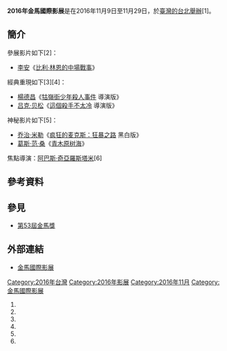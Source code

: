 **2016年金馬國際影展**是在2016年11月9日至11月29日，於[臺灣的](../Page/臺灣.md "wikilink")[台北舉辦](https://zh.wikipedia.org/wiki/台北 "wikilink")\[1\]。

## 簡介

參展影片如下\[2\]：

  - [李安](../Page/李安.md "wikilink")《[比利·林恩的中場戰事](../Page/比利·林恩的中場戰事.md "wikilink")》

經典重現如下\[3\]\[4\]：

  - [楊德昌](../Page/楊德昌.md "wikilink")《[牯嶺街少年殺人事件](https://zh.wikipedia.org/wiki/牯嶺街少年殺人事件 "wikilink")
    導演版》
  - [吕克·贝松](../Page/吕克·贝松.md "wikilink")《[這個殺手不太冷](../Page/這個殺手不太冷.md "wikilink")
    導演版》

神秘影片如下\[5\]：

  - [乔治·米勒](../Page/乔治·米勒.md "wikilink")《[疯狂的麦克斯：狂暴之路](../Page/疯狂的麦克斯：狂暴之路.md "wikilink")
    黑白版》
  - [葛斯·范·桑](https://zh.wikipedia.org/wiki/葛斯·范·桑 "wikilink")《[青木原树海](../Page/青木原树海.md "wikilink")》

焦點導演：[阿巴斯·奇亞羅斯塔米](../Page/阿巴斯·奇亞羅斯塔米.md "wikilink")\[6\]

## 參考資料

## 參見

  - [第53屆金馬獎](https://zh.wikipedia.org/wiki/第53屆金馬獎 "wikilink")

## 外部連結

  - [金馬國際影展](http://www.goldenhorse.org.tw/film/about/overview/)

[Category:2016年台灣](https://zh.wikipedia.org/wiki/Category:2016年台灣 "wikilink")
[Category:2016年影展](https://zh.wikipedia.org/wiki/Category:2016年影展 "wikilink")
[Category:2016年11月](https://zh.wikipedia.org/wiki/Category:2016年11月 "wikilink")
[Category:金馬國際影展](https://zh.wikipedia.org/wiki/Category:金馬國際影展 "wikilink")

1.
2.
3.
4.
5.
6.